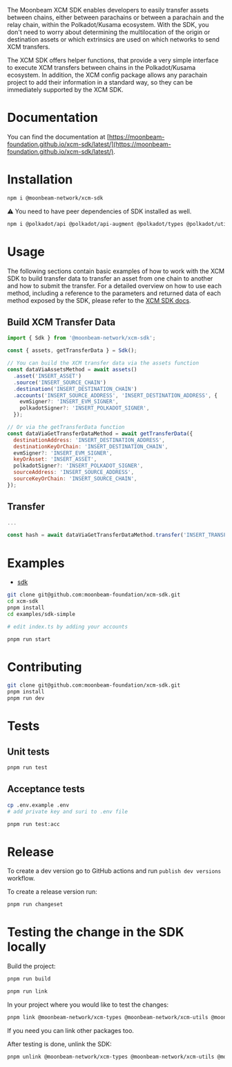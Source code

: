 The Moonbeam XCM SDK enables developers to easily transfer assets between chains, either between parachains or between a parachain and the relay chain, within the Polkadot/Kusama ecosystem. With the SDK, you don't need to worry about determining the multilocation of the origin or destination assets or which extrinsics are used on which networks to send XCM transfers.

The XCM SDK offers helper functions, that provide a very simple interface to execute XCM transfers between chains in the Polkadot/Kusama ecosystem. In addition, the XCM config package allows any parachain project to add their information in a standard way, so they can be immediately supported by the XCM SDK.

# Documentation

You can find the documentation at [https://moonbeam-foundation.github.io/xcm-sdk/latest/](https://moonbeam-foundation.github.io/xcm-sdk/latest/).

# Installation

```bash
npm i @moonbeam-network/xcm-sdk
```

:warning: You need to have peer dependencies of SDK installed as well.

```bash
npm i @polkadot/api @polkadot/api-augment @polkadot/types @polkadot/util @polkadot/util-crypto @polkadot/apps-config ethers
```

# Usage

The following sections contain basic examples of how to work with the XCM SDK to build transfer data to transfer an asset from one chain to another and how to submit the transfer. For a detailed overview on how to use each method, including a reference to the parameters and returned data of each method exposed by the SDK, please refer to the [XCM SDK docs](https://docs.moonbeam.network/builders/interoperability/xcm/xcm-sdk/v1/).

## Build XCM Transfer Data

```js
import { Sdk } from '@moonbeam-network/xcm-sdk';

const { assets, getTransferData } = Sdk();

// You can build the XCM transfer data via the assets function
const dataViaAssetsMethod = await assets()
  .asset('INSERT_ASSET')
  .source('INSERT_SOURCE_CHAIN')
  .destination('INSERT_DESTINATION_CHAIN')
  .accounts('INSERT_SOURCE_ADDRESS', 'INSERT_DESTINATION_ADDRESS', {
    evmSigner?: 'INSERT_EVM_SIGNER',
    polkadotSigner?: 'INSERT_POLKADOT_SIGNER',
  });

// Or via the getTransferData function
const dataViaGetTransferDataMethod = await getTransferData({
  destinationAddress: 'INSERT_DESTINATION_ADDRESS',
  destinationKeyOrChain: 'INSERT_DESTINATION_CHAIN',
  evmSigner?: 'INSERT_EVM_SIGNER',
  keyOrAsset: 'INSERT_ASSET',
  polkadotSigner?: 'INSERT_POLKADOT_SIGNER',
  sourceAddress: 'INSERT_SOURCE_ADDRESS',
  sourceKeyOrChain: 'INSERT_SOURCE_CHAIN',
});
```

## Transfer

```js
...

const hash = await dataViaGetTransferDataMethod.transfer('INSERT_TRANSFER_AMOUNT');
```

# Examples

- [sdk](https://github.com/moonbeam-foundation/xcm-sdk/blob/main/examples/sdk-simple)

```bash
git clone git@github.com:moonbeam-foundation/xcm-sdk.git
cd xcm-sdk
pnpm install
cd examples/sdk-simple

# edit index.ts by adding your accounts

pnpm run start
```

# Contributing

```bash
git clone git@github.com:moonbeam-foundation/xcm-sdk.git
pnpm install
pnpm run dev
```

# Tests

## Unit tests

```bash
pnpm run test
```

## Acceptance tests

```bash
cp .env.example .env
# add private key and suri to .env file

pnpm run test:acc
```

# Release

To create a dev version go to GitHub actions and run `publish dev versions` workflow.

To create a release version run:

```bash
pnpm run changeset
```

# Testing the change in the SDK locally

Build the project:

```bash
pnpm run build
```

```bash
pnpm run link
```

In your project where you would like to test the changes:

```bash
pnpm link @moonbeam-network/xcm-types @moonbeam-network/xcm-utils @moonbeam-network/xcm-builder @moonbeam-network/xcm-config @moonbeam-network/xcm-sdk
```

If you need you can link other packages too.

After testing is done, unlink the SDK:

```bash
pnpm unlink @moonbeam-network/xcm-types @moonbeam-network/xcm-utils @moonbeam-network/xcm-builder @moonbeam-network/xcm-config @moonbeam-network/xcm-sdk
```
